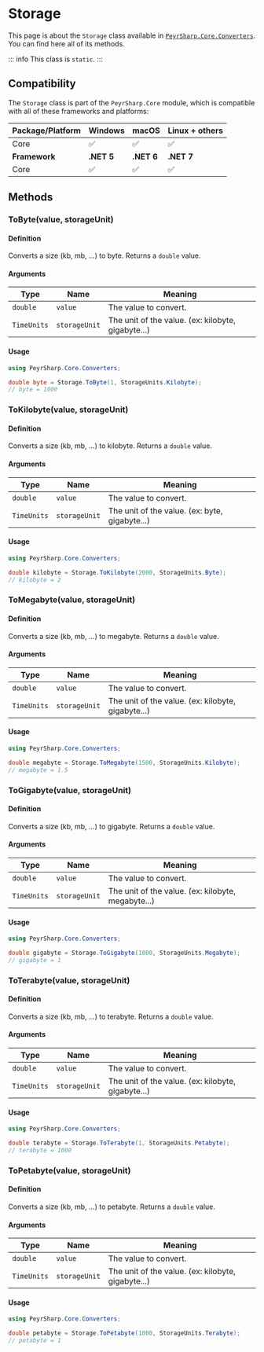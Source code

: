 # Storage
This page is about the `Storage` class available in [`PeyrSharp.Core.Converters`](/core/converters.md).
You can find here all of its methods.

::: info
This class is `static`.
:::

## Compatibility

The `Storage` class is part of the `PeyrSharp.Core` module, which is compatible with all of these frameworks and platforms:

| Package/Platform 	| Windows 	| macOS 	| Linux + others 	|
|------------------	|---------	|-------	|----------------	|
| Core            	| ✅       	| ✅     	| ✅              	|
| **Framework**         | **.NET 5** | **.NET 6**  | **.NET 7** |
| Core            	| ✅       	| ✅     	| ✅              	|

## Methods
### ToByte(value, storageUnit)
#### Definition
Converts a size (kb, mb, ...) to byte. Returns a `double` value.

#### Arguments

| Type        	| Name          	| Meaning                                            	|
|-------------	|---------------	|----------------------------------------------------	|
| `double`    	| `value`       	| The value to convert.                              	|
| `TimeUnits` 	| `storageUnit` 	| The unit of the value. (ex: kilobyte, gigabyte...) 	|

#### Usage

~~~ c#
using PeyrSharp.Core.Converters;

double byte = Storage.ToByte(1, StorageUnits.Kilobyte);
// byte = 1000
~~~

### ToKilobyte(value, storageUnit)
#### Definition
Converts a size (kb, mb, ...) to kilobyte. Returns a `double` value.

#### Arguments

| Type        	| Name          	| Meaning                                            	|
|-------------	|---------------	|----------------------------------------------------	|
| `double`    	| `value`       	| The value to convert.                              	|
| `TimeUnits` 	| `storageUnit` 	| The unit of the value. (ex: byte, gigabyte...) 	|

#### Usage

~~~ c#
using PeyrSharp.Core.Converters;

double kilobyte = Storage.ToKilobyte(2000, StorageUnits.Byte);
// kilobyte = 2
~~~

### ToMegabyte(value, storageUnit)
#### Definition
Converts a size (kb, mb, ...) to megabyte. Returns a `double` value.

#### Arguments

| Type        	| Name          	| Meaning                                            	|
|-------------	|---------------	|----------------------------------------------------	|
| `double`    	| `value`       	| The value to convert.                              	|
| `TimeUnits` 	| `storageUnit` 	| The unit of the value. (ex: kilobyte, gigabyte...) 	|

#### Usage

~~~ c#
using PeyrSharp.Core.Converters;

double megabyte = Storage.ToMegabyte(1500, StorageUnits.Kilobyte);
// megabyte = 1.5
~~~

### ToGigabyte(value, storageUnit)
#### Definition
Converts a size (kb, mb, ...) to gigabyte. Returns a `double` value.

#### Arguments

| Type        	| Name          	| Meaning                                            	|
|-------------	|---------------	|----------------------------------------------------	|
| `double`    	| `value`       	| The value to convert.                              	|
| `TimeUnits` 	| `storageUnit` 	| The unit of the value. (ex: kilobyte, megabyte...) 	|

#### Usage

~~~ c#
using PeyrSharp.Core.Converters;

double gigabyte = Storage.ToGigabyte(1000, StorageUnits.Megabyte);
// gigabyte = 1
~~~

### ToTerabyte(value, storageUnit)
#### Definition
Converts a size (kb, mb, ...) to terabyte. Returns a `double` value.

#### Arguments

| Type        	| Name          	| Meaning                                            	|
|-------------	|---------------	|----------------------------------------------------	|
| `double`    	| `value`       	| The value to convert.                              	|
| `TimeUnits` 	| `storageUnit` 	| The unit of the value. (ex: kilobyte, gigabyte...) 	|

#### Usage

~~~ c#
using PeyrSharp.Core.Converters;

double terabyte = Storage.ToTerabyte(1, StorageUnits.Petabyte);
// terabyte = 1000
~~~

### ToPetabyte(value, storageUnit)
#### Definition
Converts a size (kb, mb, ...) to petabyte. Returns a `double` value.

#### Arguments

| Type        	| Name          	| Meaning                                            	|
|-------------	|---------------	|----------------------------------------------------	|
| `double`    	| `value`       	| The value to convert.                              	|
| `TimeUnits` 	| `storageUnit` 	| The unit of the value. (ex: kilobyte, gigabyte...) 	|

#### Usage

~~~ c#
using PeyrSharp.Core.Converters;

double petabyte = Storage.ToPetabyte(1000, StorageUnits.Terabyte);
// petabyte = 1
~~~